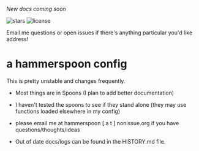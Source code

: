 *New docs coming soon*

![stars](https://img.shields.io/github/stars/nonissue/hammerspoon?style=for-the-badge) ![license](https://img.shields.io/github/license/nonissue/hammerspoon?style=for-the-badge)

Email me questions or open issues if there's anything particular you'd like address!

# a hammerspoon config

This is pretty unstable and changes frequently. 

* Most things are in Spoons (I plan to add better documentation)
* I haven't tested the spoons to see if they stand alone (they may use functions loaded elsewhere in my config)
* please email me at hammerspoon [ a t ] nonissue.org if you have questions/thoughts/ideas

* Out of date docs/logs can be found in the HISTORY.md file.
